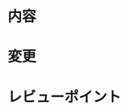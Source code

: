 <!-- I want to review in Japanese. -->

# 内容

# 変更

# レビューポイント

<!--
優しく指摘事項を指摘してください。
レビューポイントはユーザーが一番見てほしいところです。しっかり目を通してください

# レビューに関して
レビューする際には、以下の prefix(接頭辞)を付けましょう。
[must] → かならず変更してね
[imo] → 自分の意見だとこうだけど修正必須ではないよ(in my opinion)
[nits] → ささいな指摘(nitpick)
[ask] → 質問
[fyi] → 参考情報
-->

<!-- I want to review in Japanese. -->
